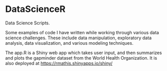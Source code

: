 # DataScienceR
Data Science Scripts.  

Some examples of code I have written while working through various data science challenges. These include data manipulation, exploratory data analysis, data visualization, and various modeling techniques.

The app.R is a Shiny web app which takes user input, and then summarizes and plots the gapminder dataset from the World Health Organization. It is also deployed at https://rmathis.shinyapps.io/shiny/
